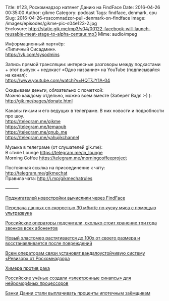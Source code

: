 Title: #123, Роскомнадзор натянет Данию на FindFace
Date: 2016-04-26 00:35:00
Author: gikme
Category: podcast
Tags: findface, denmark, cpu
Slug: 2016-04-26-roscomnadzor-pull-denmark-on-findface
Image: /images/episodes/gikme-pic-s04e123-2.jpg  
Enclosure: http://static.gik.me/mp3/s04/00122-facebook-will-launch-reusable-meat-stage-to-alpha-centaur.mp3
Mime: audio/mpeg


Информационный партнёр:  
«Типичный Сисадмин».  
<https://vk.com/sysodmins>

Запись прямой трансляции: интересные разговоры между подкастами + этот выпуск + недокаст «Одно название» на YouTube (подписывайся на канал):  
<https://www.youtube.com/watch?v=HQT7JY1A-04>

Скидываем деньги, обязательно с пометкой:  
Можно каждому отдельно, можно всем вместе (Заберёт Вадя :-) ):  
<http://gik.me/pages/donate.html>

Каналы гик.ми и его ведущих в телеграме. В них новости и подробности про шоу.  
<https://telegram.me/gikme>  
<https://telegram.me/temapub>  
<https://telegram.me/qnub_me>  
<https://telegram.me/yahujikchannel>

Музыка в телеграме (от слушателей gik.me):  
В стиле Lounge <https://telegram.me/in_lounge>  
Morning Coffee <https://telegram.me/morningcoffeeproject>

Постоянная ссылка на присоединение к чяту: <http://telegram.me/gikmechat>  
Правила чата: <http://j.mp/gikmechatrules>

———

[Поджигателей новостройки вычислили через FindFace](https://geektimes.ru/post/274801/)

[Передача данных со скоростью 30 мбит/с по куску мяса с помощью ультразвука](https://geektimes.ru/post/274705/)

[Российские операторы подсчитали, сколько стоит хранение три года звонков всех абонентов](https://geektimes.ru/post/274500/)

[Новый эластомер растягивается до 100х от своего размера и восстанавливается после повреждений](https://geektimes.ru/post/274761/)

[Всем операторам связи установят вандалоустойчивую систему «Ревизор» от Роскомнадзора](https://geektimes.ru/post/274606/)

[Химера против рака](https://nplus1.ru/material/2016/04/20/car-cancer)

[Российские учёные создали «электронные синапсы» для нейроморфных процессоров](http://www.3dnews.ru/931596/?feed)

[Банки Дании стали выплачивать проценты ипотечным заёмщикам](https://geektimes.ru/post/274536/)
